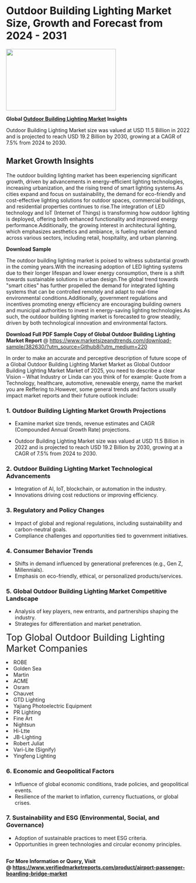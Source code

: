<H1>Outdoor Building Lighting Market Size, Growth and Forecast from 2024 - 2031</H1><img class="aligncenter size-medium wp-image-584254" src="https://thirdeyenews.in/wp-content/uploads/2024/09/Global-Market-Research-300x168.jpeg" alt="" width="300" height="168" /><p><strong>Global&nbsp;<a href="https://www.marketsizeandtrends.com/download-sample/382630/?utm_source=Github8j?utm_medium=220">Outdoor Building Lighting Market</a> Insights</strong></p><p>Outdoor Building Lighting Market size was valued at USD 11.5 Billion in 2022 and is projected to reach USD 19.2 Billion by 2030, growing at a CAGR of 7.5% from 2024 to 2030.</p><p><h2>Market Growth Insights</h2> <p>The outdoor building lighting market has been experiencing significant growth, driven by advancements in energy-efficient lighting technologies, increasing urbanization, and the rising trend of smart lighting systems.As cities expand and focus on sustainability, the demand for eco-friendly and cost-effective lighting solutions for outdoor spaces, commercial buildings, and residential properties continues to rise.The integration of LED technology and IoT (Internet of Things) is transforming how outdoor lighting is deployed, offering both enhanced functionality and improved energy performance.Additionally, the growing interest in architectural lighting, which emphasizes aesthetics and ambiance, is fueling market demand across various sectors, including retail, hospitality, and urban planning.</p> <p><strong>Download Sample</strong></p> <p>The outdoor building lighting market is poised to witness substantial growth in the coming years.With the increasing adoption of LED lighting systems due to their longer lifespan and lower energy consumption, there is a shift towards sustainable solutions in urban design.The global trend towards "smart cities" has further propelled the demand for integrated lighting systems that can be controlled remotely and adapt to real-time environmental conditions.Additionally, government regulations and incentives promoting energy efficiency are encouraging building owners and municipal authorities to invest in energy-saving lighting technologies.As such, the outdoor building lighting market is forecasted to grow steadily, driven by both technological innovation and environmental factors.</p> <p><span class=""><strong>Download Full PDF Sample Copy of Global Outdoor Building Lighting Market Report</strong> @ <a href="https://www.marketsizeandtrends.com/download-sample/382630/?utm_source=Github8j?utm_medium=220" target="_blank">https://www.marketsizeandtrends.com/download-sample/382630/?utm_source=Github8j?utm_medium=220</a></span></p><p>In order to make an accurate and perceptive description of future scope of a Global&nbsp;Outdoor Building Lighting Market Market as Global&nbsp;Outdoor Building Lighting Market Market of 2025, you need to describe a clear Vision &ndash; What Industry or Linda can you think of for example: Quote from a Technology, healthcare, automotive, renewable energy, name the market you are Reffering to.However, some general trends and factors usually impact market reports and their future outlook include:</p><h3>1.&nbsp;<strong>Outdoor Building Lighting Market Growth Projections</strong></h3><ul><li>Examine market size trends, revenue estimates and CAGR (Compounded Annual Growth Rate) projections.</li><li><p>Outdoor Building Lighting Market size was valued at USD 11.5 Billion in 2022 and is projected to reach USD 19.2 Billion by 2030, growing at a CAGR of 7.5% from 2024 to 2030.</p></li></ul><h3>2.&nbsp;<strong>Outdoor Building Lighting Market Technological Advancements</strong></h3><ul><li>Integration of AI, IoT, blockchain, or automation in the industry.</li><li>Innovations driving cost reductions or improving efficiency.</li></ul><h3>3.&nbsp;<strong>Regulatory and Policy Changes</strong></h3><ul><li>Impact of global and regional regulations, including sustainability and carbon-neutral goals.</li><li>Compliance challenges and opportunities tied to government initiatives.</li></ul><h3>4.&nbsp;<strong>Consumer Behavior Trends</strong></h3><ul><li>Shifts in demand influenced by generational preferences (e.g., Gen Z, Millennials).</li><li>Emphasis on eco-friendly, ethical, or personalized products/services.</li></ul><h3>5.&nbsp;<strong>Global Outdoor Building Lighting Market Competitive Landscape</strong></h3><ul><li>Analysis of key players, new entrants, and partnerships shaping the industry.</li><li>Strategies for differentiation and market penetration.</li></ul><p data-pm-slice="1 1 []"><span style="color: inherit; font-family: inherit; font-size: 25px;">Top Global Outdoor Building Lighting Market Companies</span></p><div class="" data-test-id=""><p><li>ROBE</li><li> Golden Sea</li><li> Martin</li><li> ACME</li><li> Osram</li><li> Chauvet</li><li> GTD Lighting</li><li> Yajiang Photoelectric Equipment</li><li> PR Lighting</li><li> Fine Art</li><li> Nightsun</li><li> Hi-Ltte</li><li> JB-Lighting</li><li> Robert Juliat</li><li> Vari-Lite (Signify)</li><li> Yingfeng Lighting</li></p></div><h3>6.&nbsp;<strong>Economic and Geopolitical Factors</strong></h3><ul><li>Influence of global economic conditions, trade policies, and geopolitical events.</li><li>Resilience of the market to inflation, currency fluctuations, or global crises.</li></ul><h3>7.&nbsp;<strong>Sustainability and ESG (Environmental, Social, and Governance)</strong></h3><ul><li>Adoption of sustainable practices to meet ESG criteria.</li><li>Opportunities in green technologies and circular economy principles.</li></ul><h2><strong style="font-size: 14px;">For More Information or Query, Visit @&nbsp;</strong><a style="background-color: #ffffff; font-size: 14px;" href="https://www.marketsizeandtrends.com/report/outdoor-building-lighting-market/" target="_blank">https://www.verifiedmarketreports.com/product/airport-passenger-boarding-bridge-market</a></h2>